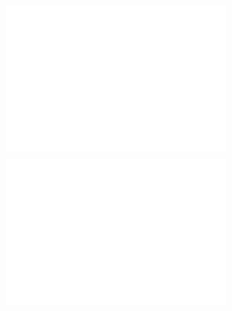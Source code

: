 ![Metrics](/metrics.plugin.anilist.manga.svg)

![Anilist Metrics](/metrics.plugin.anilist.manga.svg)
